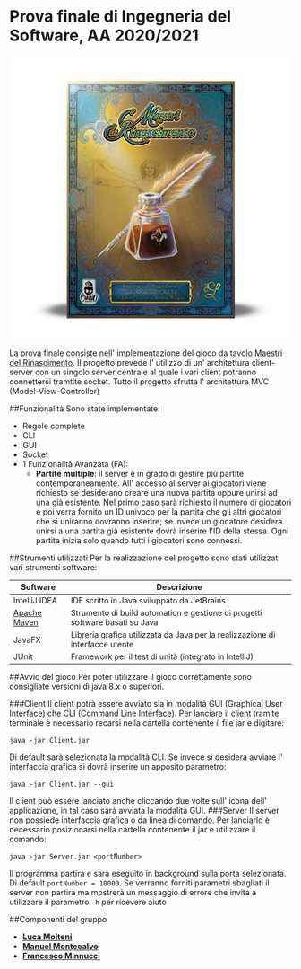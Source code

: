 # Prova finale di Ingegneria del Software, AA 2020/2021
![alt text](src/main/resources/images/Masters-of-Renaissance.png)

La prova finale consiste nell' implementazione del gioco da tavolo [Maestri del Rinascimento](http://www.craniocreations.it/prodotto/masters-of-renaissance/).
Il progetto prevede l' utilizzo di un' architettura client-server con un singolo server centrale al quale i vari client potranno connettersi
tramtite socket.
Tutto il progetto sfrutta l' architettura MVC (Model-View-Controller)

##Funzionalità
Sono state implementate:
- Regole complete
- CLI
- GUI
- Socket
- 1 Funzionalità Avanzata (FA):
  - **Partite multiple**: il server è in grado di gestire più partite contemporaneamente.
    All' accesso al server ai giocatori viene richiesto se desiderano creare una nuova partita oppure unirsi
    ad una già esistente. Nel primo caso sarà richiesto il numero di giocatori e poi verrà fornito un ID univoco
    per la partita che gli altri giocatori che si uniranno dovranno inserire; se invece un giocatore
    desidera unirsi a una partita già esistente dovrà inserire l'ID della stessa.
    Ogni partita inizia solo quando tutti i giocatori sono connessi.

##Strumenti utilizzati
Per la realizzazione del progetto sono stati utilizzati vari strumenti software:

|Software|Descrizione|
|-------------|-----|
|IntelliJ IDEA| IDE scritto in Java sviluppato da JetBrains|
|[Apache Maven](https://maven.apache.org)|Strumento di build automation e gestione di progetti software basati su Java |
|JavaFX|Libreria grafica utilizzata da Java per la realizzazione di interfacce utente|
|JUnit|Framework per il test di unità (integrato in IntelliJ) |


##Avvio del gioco
Per poter utilizzare il gioco correttamente sono consigliate versioni di java 8.x o superiori.

###Client
Il client potrà essere avviato sia in modalità GUI (Graphical User Interface) che CLI (Command Line Interface).
Per lanciare il client tramite terminale è necessario recarsi nella cartella contenente il file jar
e digitare:
``` 
java -jar Client.jar
```
Di default sarà selezionata la modalità CLI.
Se invece si desidera avviare l' interfaccia grafica si dovrà inserire un apposito parametro:
```
java -jar Client.jar --gui
```
Il client può essere lanciato anche cliccando due volte sull' icona dell' applicazione, in tal caso
sarà avviata la modalità GUI.
###Server
Il server non possiede interfaccia grafica o da linea di comando. Per lanciarlo è necessario
posizionarsi nella cartella contenente il jar e utilizzare il comando:
```
java -jar Server.jar <portNumber>
```
Il programma partirà e sarà eseguito in background sulla porta selezionata. 
Di default ``portNumber = 10000``. Se verranno forniti parametri sbagliati il server non partirà
ma mostrerà un messaggio di errore che invita a utilizzare il parametro ``-h`` per ricevere aiuto


##Componenti del gruppo
- **[Luca Molteni](https://github.com/molteniluca)**
- **[Manuel Montecalvo](https://github.com/ManuelMontecalvo)**
- **[Francesco Minnucci](https://github.com/FrancescoMinnucci)**
